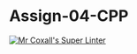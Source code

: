 # Assign-04-CPP
[![Mr Coxall's Super Linter](https://github.com/ICS3U-Programming-NolanS/Assign-04-CPP/workflows/Mr%20Coxall's%20Super%20Linter/badge.svg)](https://github.com/ICS3U-Programming-NolanS/Assign-04-CPP/actions/)
